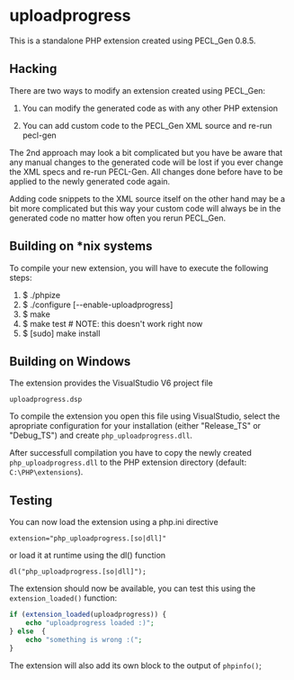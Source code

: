 # uploadprogress

This is a standalone PHP extension created using PECL_Gen 0.8.5.

## Hacking

There are two ways to modify an extension created using PECL_Gen:

1. You can modify the generated code as with any other PHP extension

2. You can add custom code to the PECL_Gen XML source and re-run pecl-gen

The 2nd approach may look a bit complicated but you have be aware that any
manual changes to the generated code will be lost if you ever change the XML
specs and re-run PECL-Gen. All changes done before have to be applied to the
newly generated code again.

Adding code snippets to the XML source itself on the other hand may be a bit
more complicated but this way your custom code will always be in the generated
code no matter how often you rerun PECL_Gen.

## Building on *nix systems

To compile your new extension, you will have to execute the following steps:

1. $ ./phpize
2. $ ./configure [--enable-uploadprogress]
3. $ make
4. $ make test # NOTE: this doesn't work right now
5. $ [sudo] make install

## Building on Windows

The extension provides the VisualStudio V6 project file

    uploadprogress.dsp

To compile the extension you open this file using VisualStudio, select the
apropriate configuration for your installation (either "Release_TS" or
"Debug_TS") and create `php_uploadprogress.dll`.

After successfull compilation you have to copy the newly created
`php_uploadprogress.dll` to the PHP extension directory (default:
`C:\PHP\extensions`).

## Testing

You can now load the extension using a php.ini directive

    extension="php_uploadprogress.[so|dll]"

or load it at runtime using the dl() function

    dl("php_uploadprogress.[so|dll]");

The extension should now be available, you can test this using the
`extension_loaded()` function:

```php
if (extension_loaded(uploadprogress)) {
    echo "uploadprogress loaded :)";
} else  {
    echo "something is wrong :(";
}
```

The extension will also add its own block to the output of `phpinfo()`;
